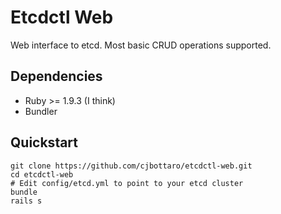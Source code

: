 # Etcdctl Web

Web interface to etcd. Most basic CRUD operations supported.

## Dependencies

* Ruby >= 1.9.3 (I think)
* Bundler

## Quickstart

```
git clone https://github.com/cjbottaro/etcdctl-web.git
cd etcdctl-web
# Edit config/etcd.yml to point to your etcd cluster
bundle
rails s
```
